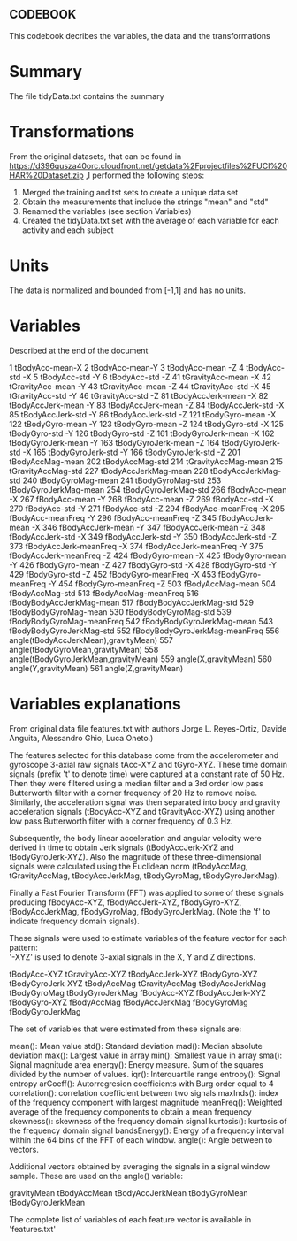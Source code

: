 ## CODEBOOK

This codebook decribes the variables, the data and the transformations

# Summary
The file tidyData.txt contains the summary 



# Transformations

From the original datasets, that can be found in https://d396qusza40orc.cloudfront.net/getdata%2Fprojectfiles%2FUCI%20HAR%20Dataset.zip ,I performed the following steps: 
1. Merged the training and tst sets to create a unique data set
2. Obtain the measurements that include the strings "mean" and "std" 
3. Renamed the variables (see section Variables)
4. Created the tidyData.txt set with the average of each variable for each activity and each subject

# Units

The data is normalized and bounded from [-1,1] and has no units. 

# Variables 

Described at the end of the document

1 tBodyAcc-mean-X
2 tBodyAcc-mean-Y
3 tBodyAcc-mean -Z
4 tBodyAcc-std -X
5 tBodyAcc-std -Y
6 tBodyAcc-std -Z
41 tGravityAcc-mean -X
42 tGravityAcc-mean -Y
43 tGravityAcc-mean -Z
44 tGravityAcc-std -X
45 tGravityAcc-std -Y
46 tGravityAcc-std -Z
81 tBodyAccJerk-mean -X
82 tBodyAccJerk-mean -Y
83 tBodyAccJerk-mean -Z
84 tBodyAccJerk-std -X
85 tBodyAccJerk-std -Y
86 tBodyAccJerk-std -Z
121 tBodyGyro-mean -X
122 tBodyGyro-mean -Y
123 tBodyGyro-mean -Z
124 tBodyGyro-std -X
125 tBodyGyro-std -Y
126 tBodyGyro-std -Z
161 tBodyGyroJerk-mean -X
162 tBodyGyroJerk-mean -Y
163 tBodyGyroJerk-mean -Z
164 tBodyGyroJerk-std -X
165 tBodyGyroJerk-std -Y
166 tBodyGyroJerk-std -Z
201 tBodyAccMag-mean 
202 tBodyAccMag-std 
214 tGravityAccMag-mean 
215 tGravityAccMag-std 
227 tBodyAccJerkMag-mean 
228 tBodyAccJerkMag-std 
240 tBodyGyroMag-mean 
241 tBodyGyroMag-std 
253 tBodyGyroJerkMag-mean 
254 tBodyGyroJerkMag-std 
266 fBodyAcc-mean -X
267 fBodyAcc-mean -Y
268 fBodyAcc-mean -Z
269 fBodyAcc-std -X
270 fBodyAcc-std -Y
271 fBodyAcc-std -Z
294 fBodyAcc-meanFreq -X
295 fBodyAcc-meanFreq -Y
296 fBodyAcc-meanFreq -Z
345 fBodyAccJerk-mean -X
346 fBodyAccJerk-mean -Y
347 fBodyAccJerk-mean -Z
348 fBodyAccJerk-std -X
349 fBodyAccJerk-std -Y
350 fBodyAccJerk-std -Z
373 fBodyAccJerk-meanFreq -X
374 fBodyAccJerk-meanFreq -Y
375 fBodyAccJerk-meanFreq -Z
424 fBodyGyro-mean -X
425 fBodyGyro-mean -Y
426 fBodyGyro-mean -Z
427 fBodyGyro-std -X
428 fBodyGyro-std -Y
429 fBodyGyro-std -Z
452 fBodyGyro-meanFreq -X
453 fBodyGyro-meanFreq -Y
454 fBodyGyro-meanFreq -Z
503 fBodyAccMag-mean 
504 fBodyAccMag-std 
513 fBodyAccMag-meanFreq 
516 fBodyBodyAccJerkMag-mean 
517 fBodyBodyAccJerkMag-std 
529 fBodyBodyGyroMag-mean 
530 fBodyBodyGyroMag-std 
539 fBodyBodyGyroMag-meanFreq 
542 fBodyBodyGyroJerkMag-mean 
543 fBodyBodyGyroJerkMag-std 
552 fBodyBodyGyroJerkMag-meanFreq 
556 angle(tBodyAccJerkMean),gravityMean)
557 angle(tBodyGyroMean,gravityMean)
558 angle(tBodyGyroJerkMean,gravityMean)
559 angle(X,gravityMean)
560 angle(Y,gravityMean)
561 angle(Z,gravityMean)

# Variables explanations 

From original data file features.txt with authors Jorge L. Reyes-Ortiz, Davide Anguita, Alessandro Ghio, Luca Oneto.)


The features selected for this database come from the accelerometer and gyroscope 3-axial raw signals tAcc-XYZ and tGyro-XYZ. These time domain signals (prefix 't' to denote time) were captured at a constant rate of 50 Hz. Then they were filtered using a median filter and a 3rd order low pass Butterworth filter with a corner frequency of 20 Hz to remove noise. Similarly, the acceleration signal was then separated into body and gravity acceleration signals (tBodyAcc-XYZ and tGravityAcc-XYZ) using another low pass Butterworth filter with a corner frequency of 0.3 Hz. 

Subsequently, the body linear acceleration and angular velocity were derived in time to obtain Jerk signals (tBodyAccJerk-XYZ and tBodyGyroJerk-XYZ). Also the magnitude of these three-dimensional signals were calculated using the Euclidean norm (tBodyAccMag, tGravityAccMag, tBodyAccJerkMag, tBodyGyroMag, tBodyGyroJerkMag). 

Finally a Fast Fourier Transform (FFT) was applied to some of these signals producing fBodyAcc-XYZ, fBodyAccJerk-XYZ, fBodyGyro-XYZ, fBodyAccJerkMag, fBodyGyroMag, fBodyGyroJerkMag. (Note the 'f' to indicate frequency domain signals). 

These signals were used to estimate variables of the feature vector for each pattern:  
'-XYZ' is used to denote 3-axial signals in the X, Y and Z directions.

tBodyAcc-XYZ
tGravityAcc-XYZ
tBodyAccJerk-XYZ
tBodyGyro-XYZ
tBodyGyroJerk-XYZ
tBodyAccMag
tGravityAccMag
tBodyAccJerkMag
tBodyGyroMag
tBodyGyroJerkMag
fBodyAcc-XYZ
fBodyAccJerk-XYZ
fBodyGyro-XYZ
fBodyAccMag
fBodyAccJerkMag
fBodyGyroMag
fBodyGyroJerkMag

The set of variables that were estimated from these signals are: 

mean(): Mean value
std(): Standard deviation
mad(): Median absolute deviation 
max(): Largest value in array
min(): Smallest value in array
sma(): Signal magnitude area
energy(): Energy measure. Sum of the squares divided by the number of values. 
iqr(): Interquartile range 
entropy(): Signal entropy
arCoeff(): Autorregresion coefficients with Burg order equal to 4
correlation(): correlation coefficient between two signals
maxInds(): index of the frequency component with largest magnitude
meanFreq(): Weighted average of the frequency components to obtain a mean frequency
skewness(): skewness of the frequency domain signal 
kurtosis(): kurtosis of the frequency domain signal 
bandsEnergy(): Energy of a frequency interval within the 64 bins of the FFT of each window.
angle(): Angle between to vectors.

Additional vectors obtained by averaging the signals in a signal window sample. These are used on the angle() variable:

gravityMean
tBodyAccMean
tBodyAccJerkMean
tBodyGyroMean
tBodyGyroJerkMean

The complete list of variables of each feature vector is available in 'features.txt'

